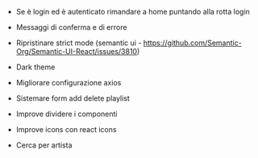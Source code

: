 * Se è login ed è autenticato rimandare a home puntando alla rotta login

* Messaggi di conferma e di errore

* Ripristinare strict mode (semantic ui - https://github.com/Semantic-Org/Semantic-UI-React/issues/3810)

* Dark theme

* Migliorare configurazione axios

* Sistemare form add delete playlist

* Improve dividere i componenti

* Improve icons con react icons

* Cerca per artista